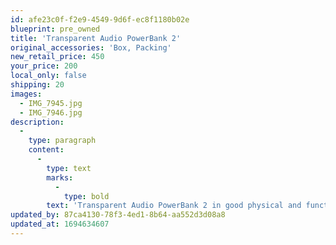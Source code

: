 ```yaml
---
id: afe23c0f-f2e9-4549-9d6f-ec8f1180b02e
blueprint: pre_owned
title: 'Transparent Audio PowerBank 2'
original_accessories: 'Box, Packing'
new_retail_price: 450
your_price: 200
local_only: false
shipping: 20
images:
  - IMG_7945.jpg
  - IMG_7946.jpg
description:
  -
    type: paragraph
    content:
      -
        type: text
        marks:
          -
            type: bold
        text: 'Transparent Audio PowerBank 2 in good physical and functional condition with original box and packing. Unit sold as new for $450.00'
updated_by: 87ca4130-78f3-4ed1-8b64-aa552d3d08a8
updated_at: 1694634607
---
```

